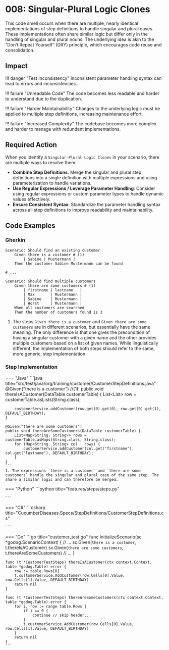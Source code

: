 # 008: Singular-Plural Logic Clones

This code smell occurs when there are multiple, nearly identical implementations of step definitions to handle singular and plural cases. These implementations often share similar logic but differ only in the handling of singular and plural nouns. The underlying idea is akin to the “Don’t Repeat Yourself” (DRY) principle, which encourages code reuse and consolidation.

## Impact

!!! danger "Test Inconsistency"
    Inconsistent parameter handling syntax can lead to errors and inconsistencies.

!!! failure "Unreadable Code"
    The code becomes less readable and harder to understand due to the duplication.

!!! failure "Harder Maintainability"
    Changes to the underlying logic must be applied to multiple step definitions, increasing maintenance effort.

!!! failure "Increased Complexity"
    The codebase becomes more complex and harder to manage with redundant implementations.


## Required Action
When you identify a `Singular-Plural Logic Clones` in your scenario, there are multiple ways to resolve them:

* **Combine Step Definitions**: Merge the singular and plural step definitions into a single definition with multiple expressions and using parameterization to handle variations.
* **Use Regular Expressions / Leverage Parameter Handling**: Consider using regular expressions or custom parameter types to handle dynamic values effectively.
* **Ensure Consistent Syntax**: Standardize the parameter handling syntax across all step definitions to improve readability and maintainability.

## Code Examples

### Gherkin
```gherkin
Scenario: Should find an existing customer
    Given there is a customer # (1)
        | Sabine | Mustermann |
    Then the customer Sabine Mustermann can be found

# ...

Scenario: Should find multiple customers
    Given there are some customers # (1)
        | firstname | lastname   |
        | Max       | Mustermann |
        | Sabine    | Mustermann |
        | Horst     | Mustermann |
    When all customers are searched
    Then the number of customers found is 3
```

1. The steps `Given there is a customer` and `Given there are some customers` are in different scenarios, but essentially have the same meaning. The only difference is that one gives the precondition of having a singular customer with a given name and the other provides multiple customers based on a list of given names. While linguistically different, the implementation of both steps should refer to the same, more generic, step implementation.

### Step Implementation
=== "Java"
    ```java title="src/test/java/org/training/customer/CustomerStepDefinitions.java"
    @Given("there is a customer")  //(1)!
    public void thereIsACustomer(DataTable customerTable) {
        List<List<String>> row = customerTable.asLists(String.class);

        customerService.addCustomer(row.get(0).get(0), row.get(0).get(1), DEFAULT_BIRTHDAY);
    }

    @Given("there are some customers")
    public void thereAreSomeCustomers(DataTable customerTable) {
        List<Map<String, String>> rows = customerTable.asMaps(String.class, String.class);
        for (Map<String, String> col : rows) {
            customerService.addCustomer(col.get("firstname"), col.get("lastname"), DEFAULT_BIRTHDAY);
        }
    }
    ```
    1. The expressions `there is a customer` and `there are some customers` handle the singular and plural case of the same step. The share a similar logic and can therefore be merged.
    
=== "Python"
    ```python title="features/steps/steps.py"

    ```

=== "C#"
    ```csharp title="CucumberDiseases.Specs/StepDefinitions/CustomerStepDefinitions.cs"

    ```

=== "Go"
    ```go title="customer_test.go"
    func InitializeScenario(sc *godog.ScenarioContext) {
        // ...
        sc.Given(`there is a customer`, t.thereIsACustomer)
	    sc.Given(`there are some customers`, t.thereAreSomeCustomers)
        // ...
    }

    func (t *CustomerTestSteps) thereIsACustomer(ctx context.Context, table *godog.Table) error {
        row := table.Rows[0]
        t.customerService.AddCustomer(row.Cells[0].Value, row.Cells[1].Value, DEFAULT_BIRTHDAY)
        return nil
    }

    func (t *CustomerTestSteps) thereAreSomeCustomers(ctx context.Context, table *godog.Table) error {
        for i, row := range table.Rows {
            if i == 0 {
                continue // skip header...
            }
            t.customerService.AddCustomer(row.Cells[0].Value, row.Cells[1].Value, DEFAULT_BIRTHDAY)
        }
        return nil
    }
    ```
